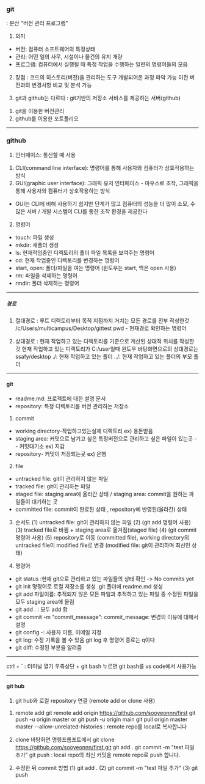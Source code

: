 ### git
: 분산 "버전 관리 프로그램"

1. 의미
- 버전: 컴퓨터 소프트웨어의 특정상태
- 관리: 어떤 일의 사무, 시설이나 물건의 유지 개량
- 프로그램: 컴퓨터에서 실행될 때 특정 작업을 수행하는 일련의 명령어들의 모음

2. 장점
: 코드의 히스토리(버전)을 관리하는 도구
개발되어온 과정 파악 가능
이전 버전과의 변경사항 비교 및 분석 가능

3. git과 github는 다르다
: git기반의 저장소 서비스를 제공하는 서버(github)
1) git을 이용한 버전관리
2) github를 이용한 포트폴리오

---

### github

1. 인터페이스: 통신할 때 사용 
1) CLI(command line interface): 명령어를 통해 사용자와 컴퓨터가 상호작용하는 방식
2) GUI(graphic user interface): 그래픽 유저 인터페이스 - 마우스로 조작, 그래픽을 통해 사용자와 컴퓨터가 상호작용하는 방식
- GUI는 CLI에 비해 사용하기 쉽지만 단계가 많고 컴퓨터의 성능을 더 많이 소모, 수많은 서버 / 개발 시스템이 CLI를 통한 조작 환경을 제공한다

2. 명령어
- touch: 파일 생성
- mkdir: 새폴더 생성
- ls: 현재작업중인 디렉토리의 폴더 파일 목록을 보여주는 명령어
- cd: 현재 작업중인 디렉토리를 변경하는 명령어
- start, open: 폴더/파일을 여는 명령어 (윈도우는 start, 맥은 open 사용)
- rm: 파일을 삭제하는 명령어 
- rmdir: 폴더 삭제하는 명령어

---

##### 경로
1. 절대경로
: 루트 디렉토리부터 목적 지점까지 거치는 모든 경로를 전부 작성한것
/c/Users/multicampus/Desktop/gittest
pwd - 현재경로 확인하는 명령어

2. 상대경로 
: 현재 작업하고 있는 디렉토리를 기준으로 계산된 상대적 위치를 작성한 것
현재 작업하고 있는 디렉토리가 C:/user일때
윈도우 바탕화면으로의 상대경로는 ssafy/desktop
./: 현재 작업하고 있는 폴더
../: 현재 작업하고 있는 폴더의 부모 폴더



---

#### git
- readme.md: 프로젝트에 대한 설명 문서
- repository: 특정 디렉토리를 버전 관리하는 저장소

1. commit
- working directory-작업하고있는실제 디렉토리  ex) 용돈받음
- staging area: 커밋으로 남기고 싶은 특정버전으로 관리하고 싶은 파일이 있는곳 -- 커밋대기소 ex) 지갑
- repository- 커밋이 저장되는곳 ex) 은행

2. file
- untracked file: git이 관리하지 않는 파일
- tracked file: git이 관리하는 파일
- staged file: staging area에 올라간 상태 / staging area: commit을 원하는 파일들이 대기하는 곳
- committed file: commit이 완료된 상태 , repository에 반영된(올라간) 상태

3. 순서도
(1) untracked file: git이 관리하지 않는 파일
(2) (git add 명령어 사용)
(3) tracked file로 바뀜 + staging area로 옮겨짐(staged file)
(4) (git commit 명령어 사용)
(5) repository로 이동 (committed file), working directory의 untracked file이 modified file로 변경
(modified file: git이 관리하며 최신인 상태)

4. 명령어
- git status :현재 git으로 관리하고 있는 파일들의 상태 확인
 -> No commits yet  
- git init 명령어로 로컬 저장소를 생성
.git 폴더에 readme.md 생성
- git add 파일이름: 추적되지 않은 모든 파일과 추적하고 있는 파일 중 수정된 파일을 모두 staging area에 올림
- git add . : 모두 add 함
- git commit -m "commit_message": commit_message: 변경의 이유에 대해서 설명
- git config -: 사용자 이름, 이메일 지정
- git log: 수정 기록을 볼 수 있음 git log 후 명령어 종료는 q이다 
- git diff: 수정된 부분을 알려줌

---

ctrl + ` : 터미널 열기
우측상단 + git bash 누르면 git bash를 vs code에서 사용가능

---

#### git hub

1. git hub와 로컬 repository 연결 (remote add or clone 사용)
1) remote add
git remote add origin https://github.com/sooyeonnn/first
git push -u origin master or git push -u origin main
git pull origin master master --allow-unrelated-histories
: remote repo를 local로 복사합니다

2) clone
바탕화면 명령프롬프트에서 
git clone https://github.com/sooyeonnn/first.git
git add .
git commit -m "test 파일 추가"
git push
: local repo의 최신 커밋을 remote repo로 push 합니다.


2. 수정한 뒤 commit 방법
(1) git add . 
(2) git commit -m "test 파일 추가"
(3) git push